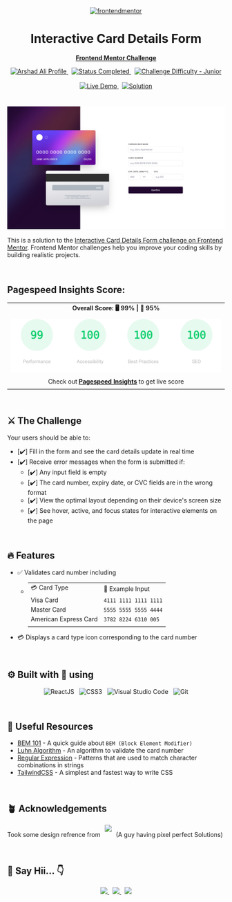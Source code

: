 <!-- FEM Logo -->
<div align="center">

  <a href="https://frontendmentor.io">
    <img src="https://www.frontendmentor.io/static/images/logo-mobile.svg" alt="frontendmentor" width="80">
  </a>

  <h1 align="center">Interactive Card Details Form</h1>
  <p align="center">
    <a href="https://www.frontendmentor.io/solutions/four-card-feature-section-tailwind-css-GujLxoYMHb"><strong>Frontend Mentor Challenge</strong></a>
    <br />
  </p>
</div>

<!-- Bagdes -->
<div align="center">
  <!-- Profile -->
  <a href="https://www.frontendmentor.io/profile/IamArshadAli">
    <img src="https://img.shields.io/badge/Profile-Arshad%20Ali-004182?style=for-the-badge&logo=frontendmentor" alt="Arshad Ali Profile">
  </a> &nbsp;
  <!-- Status -->
    <a href="#">
    <img src="https://img.shields.io/badge/Status-Completed-brightgreen?style=for-the-badge" alt="Status Completed">
  </a> &nbsp;
  <!-- Difficulty -->
    <a href="https://www.frontendmentor.io/challenges?difficulty=2"  >
    <img src="https://img.shields.io/badge/Difficulty-Junior-AAD742?style=for-the-badge&logo=frontendmentor" alt="Challenge Difficulty - Junior">
  </a>
</div>

<br />
<!-- Live Site -->
<div align="center">

  <a href="https://front-end-mentor-solutions-eight.vercel.app/">
    <img src="https://img.shields.io/badge/Live_Demo->-9757f1?style=for-the-badge" alt="Live Demo">
  </a> &nbsp;
  <a href="https://github.com/IamArshadAli/FrontEndMentor-Solutions/tree/main/2-5-interactive-card-details-form-main/">
    <img src="https://img.shields.io/badge/Solution->-9757f1?style=for-the-badge" alt="Solution">
  </a>

</div>

#
<!-- Screenshot -->
<div align="center">
  <a href="https://front-end-mentor-solutions-eight.vercel.app/" title="Click to see Live Site">
    <img src="./src/assets/design/screenshot.png" />
  </a>
</div>

This is a solution to the [Interactive Card Details Form challenge on Frontend Mentor](https://www.frontendmentor.io/challenges/interactive-card-details-form-XpS8cKZDWw). Frontend Mentor challenges help you improve your coding skills by building realistic projects.

<br />

## Pagespeed Insights Score:

<div align="center">

 ||
  | :-----: |
  |  <b>Overall Score: 🖥️ 99% \| 📱 95%</b> |
  | |
  | <img src='./src/assets/images/pagespeed-insights-score.svg' alt='Scoreboard'> |
  | |
  | Check out [**Pagespeed Insights**](https://pagespeed.web.dev/analysis/https-front-end-mentor-solutions-eight-vercel-app/75co3mk81h?form_factor=desktop) to get live score |
  ||

</div>

<br>

## ⚔️ The Challenge

Your users should be able to:

- [✔️] Fill in the form and see the card details update in real time
- [✔️] Receive error messages when the form is submitted if:
    - [✔️] Any input field is empty
    - [✔️] The card number, expiry date, or CVC fields are in the wrong format
    - [✔️] View the optimal layout depending on their device's screen size
    - [✔️] See hover, active, and focus states for interactive elements on the page


<br />

## 🔥 Features

- ✅ Validates card number including
    - |||
      | :---- | :---- |
      | 💳 Card Type | 🔢 Example Input |
      | Visa Card | `4111 1111 1111 1111` |
      | Master Card | `5555 5555 5555 4444` |
      | American Express Card | `3782 8224 6310 005` |
      |||

- 💳 Displays a card type icon corresponding to the card number

<br />

## ⚙️ Built with 🤍 using
<div align="center">

 ![ReactJS](https://img.shields.io/badge/ReactJS-%231572B6.svg?style=for-the-badge&logo=react&logoColor=white) &nbsp; ![CSS3](https://img.shields.io/badge/TailwindCSS-%239757e6.svg?style=for-the-badge&logo=tailwindcss&logoColor=white) &nbsp; ![Visual Studio Code](https://img.shields.io/badge/VS%20Code-0078d7.svg?style=for-the-badge&logo=visual-studio-code&logoColor=white) &nbsp; ![Git](https://img.shields.io/badge/Git-F05032?style=for-the-badge&logo=git&logoColor=white)

</div>

<br />

## 📑 Useful Resources

- [BEM 101](https://css-tricks.com/bem-101/) - A quick guide about `BEM (Block Element Modifier)`
- [Luhn Algorithm](https://en.wikipedia.org/wiki/Luhn_algorithm) - An algorithm to validate the card number
- [Regular Expression](https://developer.mozilla.org/en-US/docs/Web/JavaScript/Guide/Regular_expressions) - Patterns that are used to match character combinations in strings
- [TailwindCSS](https://tailwindcss.com/docs/installation) - A simplest and fastest way to write CSS

<br />

## 🪴 Acknowledgements

<div style="display:flex; gap: 10px;">

  <p>Took some design refrence from</p>
  <a href="https://www.frontendmentor.io/solutions/interactive-card-details-form-html-css-js-vanilla-O7P-nUEw1Q">
    <img src="https://img.shields.io/badge/Cheosphere-1572B6?style=for-the-badge&logo=frontendmentor&logoColor=white">
  </a>
  <p>(A guy having pixel perfect Solutions)</p>

</div>

<br />

## 👋 Say Hii... 👇

<p align="center">
  <a href="https://www.frontendmentor.io/profile/IAmArshadAli">
    <img src="https://img.shields.io/badge/FrontendMentor-1572B6?style=for-the-badge&logo=frontendmentor&logoColor=white">
  </a> &nbsp;
  <a href="https://github.com/IAmArshadAli">
    <img src="https://img.shields.io/badge/Github-2b2b2b?style=for-the-badge&logo=github&logoColor=white">
   </a> &nbsp;
  <a href="https://www.linkedin.com/in/arshadalikaldane">
    <img src="https://img.shields.io/badge/Linkedin-004182?style=for-the-badge&logo=linkedin&logoColor=white">
  </a>
</p>

